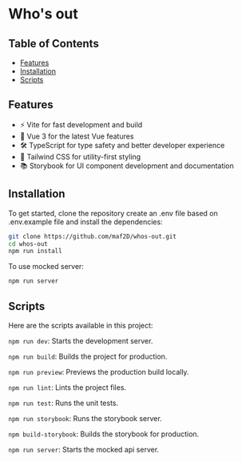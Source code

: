 # Who's out

## Table of Contents

- [Features](#features)
- [Installation](#installation)
- [Scripts](#scripts)

## Features

- ⚡️ Vite for fast development and build
- 🖖 Vue 3 for the latest Vue features
- 🛠 TypeScript for type safety and better developer experience
- 🎨 Tailwind CSS for utility-first styling
- 📚 Storybook for UI component development and documentation

## Installation

To get started, clone the repository create an .env file based on .env.example file and install the dependencies:

```sh
git clone https://github.com/maf2D/whos-out.git
cd whos-out
npm run install
```

To use mocked server:
```sh
npm run server
```

## Scripts

Here are the scripts available in this project:

`npm run dev`: Starts the development server.

`npm run build`: Builds the project for production.

`npm run preview`: Previews the production build locally.

`npm run lint`: Lints the project files.

`npm run test`: Runs the unit tests.

`npm run storybook`: Runs the storybook server.

`npm build-storybook`: Builds the storybook for production.

`npm run server`: Starts the mocked api server. 
